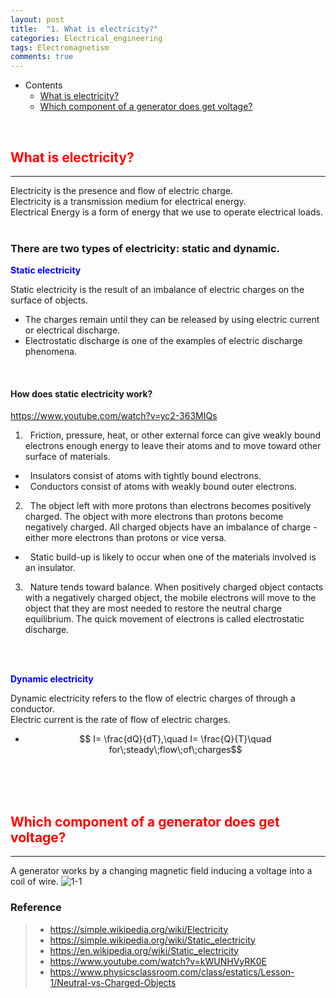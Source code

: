 ```yaml
---
layout: post
title:  "1. What is electricity?"
categories: Electrical_engineering
tags: Electromagnetism
comments: true
---
```


- Contents
	- [What is electricity?](#what-is-electricity)  
	- [Which component of a generator does get voltage?](#which-component-of-a-generator-does-get-voltage)  
<br/>

## <span style="color:red">What is electricity?</span>		
---  
Electricity is the presence and flow of electric charge.
<br/>
Electricity is a transmission medium for electrical energy.
<br/>
Electrical Energy is a form of energy that we use to operate electrical loads.
<br/>
<br/>
### There are two types of electricity: static and dynamic.
<span style="color:blue">__Static electricity__</span>
<br/>

Static electricity is the result of an imbalance of electric charges on the surface of objects.
<br/>

-	The charges remain until they can be released by using electric current or electrical discharge.
-	Electrostatic discharge is one of the examples of electric discharge phenomena.
<br/>

#### How does static electricity work?
https://www.youtube.com/watch?v=yc2-363MIQs
1. &nbsp; Friction, pressure, heat, or other external force can give weakly bound electrons enough energy to leave their atoms and to move toward other surface of materials.
-  &nbsp; Insulators consist of atoms with tightly bound electrons.
-  &nbsp; Conductors consist of atoms with weakly bound outer electrons.
2. &nbsp; The object left with more protons than electrons becomes positively charged. The object with more electrons than protons become negatively charged. All charged objects have an imbalance of charge - either more electrons than protons or vice versa.
-  &nbsp; Static build-up is likely to occur when one of the materials involved is an insulator.
3. &nbsp; Nature tends toward balance. When positively charged object contacts with a negatively charged object, the mobile electrons will move to the object that they are most needed to restore the neutral charge equilibrium. The quick movement of electrons is called electrostatic discharge.
<br/>
<br/>

<span style="color:blue">__Dynamic electricity__</span>

Dynamic electricity refers to the flow of electric charges of through a conductor.
<br/>
Electric current is the rate of flow of electric charges.
-   $$ I= \frac{dQ}{dT},\quad I= \frac{Q}{T}\quad for\;steady\;flow\;of\;charges$$
<br/>
<br/>
<br/>

## <span style="color:red">Which component of a generator does get voltage?</span>
---
A generator works by a changing magnetic field inducing a voltage into a coil of wire.
![1-1](https://kohmbae.github.io/assets/img/Electrical_engineering/Electromagnetism/1-1.jpg)


### Reference  
> - https://simple.wikipedia.org/wiki/Electricity
> - https://simple.wikipedia.org/wiki/Static_electricity
> - https://en.wikipedia.org/wiki/Static_electricity
> - https://www.youtube.com/watch?v=kWUNHVyRK0E
> - https://www.physicsclassroom.com/class/estatics/Lesson-1/Neutral-vs-Charged-Objects
